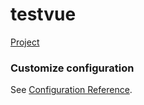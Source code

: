 # testvue

[Project](/public/index.html)

### Customize configuration
See [Configuration Reference](https://cli.vuejs.org/config/).
